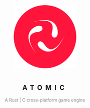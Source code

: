 <div align="center">
    <img width="200" src="res/icon/AtomicLogoRound.png" />
    <br /><br />
    <h2 style="
        text-transform: uppercase;
        letter-spacing: 10px;
        "
    >Atomic</h2>
    <p style="
        opacity: 0.5 !important;
        ">A Rust | C cross-platform game engine</p>
</div>